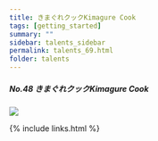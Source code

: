 ```yaml
---
title: きまぐれクックKimagure Cook
tags: [getting_started]
summary: ""
sidebar: talents_sidebar
permalink: talents_69.html
folder: talents
---
```



##### No.48 きまぐれクックKimagure Cook

![](https://yt3.ggpht.com/ytc/AKedOLSTTT6eTH25cTmJv14Qa7Glv1Fu9S1bJJAvMSSH=s176-c-k-c0x00ffffff-no-rj)






{% include links.html %}
